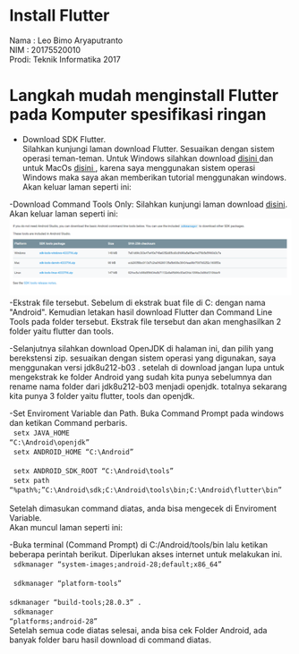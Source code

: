 # Install Flutter
Nama : Leo Bimo Aryaputranto <br>
NIM  : 20175520010 <br>
Prodi: Teknik Informatika 2017<br>

# Langkah mudah menginstall Flutter pada Komputer spesifikasi ringan
- Download SDK Flutter.<br>
  Silahkan kunjungi laman download Flutter. Sesuaikan dengan sistem operasi teman-teman. Untuk Windows silahkan download <a href="https://flutter.dev/docs/get-started/install/windows"> disini </a> dan untuk MacOs <a href="https://flutter.dev/docs/get-started/install/macos"> disini </a>, karena saya menggunakan sistem operasi Windows maka saya akan memberikan tutorial menggunakan windows.<br>
  Akan keluar laman seperti ini:<br>
  
-Download Command Tools Only:
 Silahkan kunjungi laman download <a href=" https://developer.android.com/studio/#command-tools ">disini</a>.
 Akan keluar laman seperti ini:<br>
    <img src= "Capture2.png">
-Ekstrak file tersebut.
 Sebelum di ekstrak buat file di C: dengan nama "Android". Kemudian letakan hasil download Flutter dan Command Line Tools pada folder tersebut. Ekstrak file tersebut dan akan menghasilkan 2 folder yaitu flutter dan tools.
 
-Selanjutnya silahkan download OpenJDK di halaman ini, dan pilih yang berekstensi zip. sesuaikan dengan sistem operasi yang digunakan, saya menggunakan versi jdk8u212-b03 . setelah di download jangan lupa untuk mengekstrak ke folder Android yang sudah kita punya sebelumnya dan rename nama folder dari jdk8u212-b03 menjadi openjdk. totalnya sekarang kita punya 3 folder yaitu flutter, tools dan openjdk.

-Set Enviroment Variable dan Path.
 Buka Command Prompt pada windows dan ketikan Command perbaris.<br>
 <code> setx JAVA_HOME “C:\Android\openjdk” </code><br>
 <code> setx ANDROID_HOME “C:\Android” </code><br>
 <code> setx ANDROID_SDK_ROOT “C:\Android\tools” </code><br>
 <code> setx path “%path%;”C:\Android\sdk;C:\Android\tools\bin;C:\Android\flutter\bin” </code><br>
 Setelah dimasukan command diatas, anda bisa mengecek di Enviroment Variable.<br>
 Akan muncul laman seperti ini:
 
-Buka terminal (Command Prompt) di C:/Android/tools/bin lalu ketikan beberapa perintah berikut. Diperlukan akses internet untuk melakukan ini. <br> 
 <code> sdkmanager “system-images;android-28;default;x86_64” </code> <br> 
 <code> sdkmanager “platform-tools” </code><br>
 <code> sdkmanager “build-tools;28.0.3” .</code><br>
 <code> sdkmanager “platforms;android-28” </code><br>
 Setelah semua code diatas selesai, anda bisa cek Folder Android, ada banyak folder baru hasil download di command diatas. <br>

                                                    


